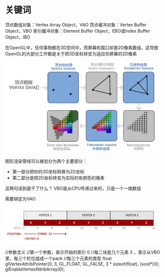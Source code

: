 #  关键词

顶点数组对象：Vertex Array Object，VAO
顶点缓冲对象：Vertex Buffer Object，VBO
索引缓冲对象：Element Buffer Object，EBO或Index Buffer Object，IBO


在OpenGL中，任何事物都在3D空间中，而屏幕和窗口却是2D像素数组，这导致OpenGL的大部分工作都是关于把3D坐标转变为适应你屏幕的2D像素

![Image text](https://raw.githubusercontent.com/kyochow/rendering/main/LearnOpenGL/2_Triangle/pipeline.png)

图形渲染管线可以被划分为两个主要部分：
- 第一部分把你的3D坐标转换为2D坐标
- 第二部分是把2D坐标转变为实际的有颜色的像素




这两句话到底干了什么？
VBO是从CPU传递过来的，只是一个一维数组

需要绑定为VAO

![Image text](https://raw.githubusercontent.com/kyochow/rendering/main/LearnOpenGL/2_Triangle/vertex_attribute_pointer.png)


//参数含义
//第一个参数，表示开始的索引 0
//每二块是几个元素   3 ，表示从VBO里，每三个栏位组成一个pack
//每三个元素的类型   float
glVertexAttribPointer(0, 3, GL_FLOAT, GL_FALSE, 3 * sizeof(float), (void*)0);
glEnableVertexAttribArray(0);


